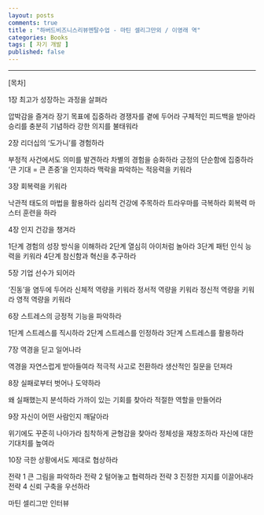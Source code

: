 ```yaml
---
layout: posts
comments: true
title : "하버드비즈니스리뷰멘탈수업 - 마틴 셀리그만외 / 이영래 역"
categories: Books
tags: [ 자기 개발 ]
published: false
---
```


---

[목차]

1장 최고가 성장하는 과정을 살펴라

압박감을 즐겨라
장기 목표에 집중하라
경쟁자를 곁에 두어라
구체적인 피드백을 받아라
승리를 충분히 기념하라
강한 의지를 불태워라

2장 리더십의 ‘도가니’를 경험하라

부정적 사건에서도 의미를 발견하라
차별의 경험을 승화하라
긍정의 단순함에 집중하라
‘큰 기대 = 큰 존중’을 인지하라
맥락을 파악하는 적응력을 키워라

3장 회복력을 키워라

낙관적 태도의 마법을 활용하라
심리적 건강에 주목하라
트라우마를 극복하라
회복력 마스터 훈련을 하라

4장 인지 건강을 챙겨라

1단계 경험의 성장 방식을 이해하라
2단계 열심히 아이처럼 놀아라
3단계 패턴 인식 능력을 키워라
4단계 참신함과 혁신을 추구하라

5장 기업 선수가 되어라

‘진동’을 염두에 두어라
신체적 역량을 키워라
정서적 역량을 키워라
정신적 역량을 키워라
영적 역량을 키워라

6장 스트레스의 긍정적 기능을 파악하라

1단계 스트레스를 직시하라
2단계 스트레스를 인정하라
3단계 스트레스를 활용하라

7장 역경을 딛고 일어나라

역경을 자연스럽게 받아들여라
적극적 사고로 전환하라
생산적인 질문을 던져라

8장 실패로부터 벗어나 도약하라

왜 실패했는지 분석하라
가까이 있는 기회를 찾아라
적절한 역할을 만들어라

9장 자신이 어떤 사람인지 깨달아라

위기에도 꾸준히 나아가라
침착하게 균형감을 찾아라
정체성을 재창조하라
자신에 대한 기대치를 높여라

10장 극한 상황에서도 제대로 협상하라

전략 1 큰 그림을 파악하라
전략 2 털어놓고 협력하라
전략 3 진정한 지지를 이끌어내라
전략 4 신뢰 구축을 우선하라

마틴 셀리그만 인터뷰
